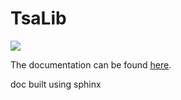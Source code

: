 # TsaLib
![](https://github.com/morel-olivier/tsaLib/workflows/docs/badge.svg)

The documentation can be found [here](https://morel-olivier.github.io/tsaLib/).

doc built using sphinx